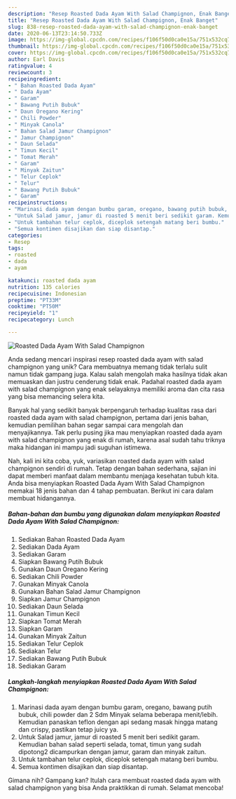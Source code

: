 ```yaml
---
description: "Resep Roasted Dada Ayam With Salad Champignon, Enak Banget"
title: "Resep Roasted Dada Ayam With Salad Champignon, Enak Banget"
slug: 838-resep-roasted-dada-ayam-with-salad-champignon-enak-banget
date: 2020-06-13T23:14:50.733Z
image: https://img-global.cpcdn.com/recipes/f106f50d0ca0e15a/751x532cq70/roasted-dada-ayam-with-salad-champignon-foto-resep-utama.jpg
thumbnail: https://img-global.cpcdn.com/recipes/f106f50d0ca0e15a/751x532cq70/roasted-dada-ayam-with-salad-champignon-foto-resep-utama.jpg
cover: https://img-global.cpcdn.com/recipes/f106f50d0ca0e15a/751x532cq70/roasted-dada-ayam-with-salad-champignon-foto-resep-utama.jpg
author: Earl Davis
ratingvalue: 4
reviewcount: 3
recipeingredient:
- " Bahan Roasted Dada Ayam"
- " Dada Ayam"
- " Garam"
- " Bawang Putih Bubuk"
- " Daun Oregano Kering"
- " Chili Powder"
- " Minyak Canola"
- " Bahan Salad Jamur Champignon"
- " Jamur Champignon"
- " Daun Selada"
- " Timun Kecil"
- " Tomat Merah"
- " Garam"
- " Minyak Zaitun"
- " Telur Ceplok"
- " Telur"
- " Bawang Putih Bubuk"
- " Garam"
recipeinstructions:
- "Marinasi dada ayam dengan bumbu garam, oregano, bawang putih bubuk, chili powder dan 2 Sdm Minyak selama beberapa menit/lebih. Kemudian panaskan teflon dengan api sedang masak hingga matang dan crispy, pastikan tetap juicy ya."
- "Untuk Salad jamur, jamur di roasted 5 menit beri sedikit garam. Kemudian bahan salad seperti selada, tomat, timun yang sudah dipotong2 dicampurkan dengan jamur, garam dan minyak zaitun."
- "Untuk tambahan telur ceplok, diceplok setengah matang beri bumbu."
- "Semua kontimen disajikan dan siap disantap."
categories:
- Resep
tags:
- roasted
- dada
- ayam

katakunci: roasted dada ayam 
nutrition: 135 calories
recipecuisine: Indonesian
preptime: "PT33M"
cooktime: "PT50M"
recipeyield: "1"
recipecategory: Lunch

---
```



![Roasted Dada Ayam With Salad Champignon](https://img-global.cpcdn.com/recipes/f106f50d0ca0e15a/751x532cq70/roasted-dada-ayam-with-salad-champignon-foto-resep-utama.jpg)

Anda sedang mencari inspirasi resep roasted dada ayam with salad champignon yang unik? Cara membuatnya memang tidak terlalu sulit namun tidak gampang juga. Kalau salah mengolah maka hasilnya tidak akan memuaskan dan justru cenderung tidak enak. Padahal roasted dada ayam with salad champignon yang enak selayaknya memiliki aroma dan cita rasa yang bisa memancing selera kita.



Banyak hal yang sedikit banyak berpengaruh terhadap kualitas rasa dari roasted dada ayam with salad champignon, pertama dari jenis bahan, kemudian pemilihan bahan segar sampai cara mengolah dan menyajikannya. Tak perlu pusing jika mau menyiapkan roasted dada ayam with salad champignon yang enak di rumah, karena asal sudah tahu triknya maka hidangan ini mampu jadi suguhan istimewa.


Nah, kali ini kita coba, yuk, variasikan roasted dada ayam with salad champignon sendiri di rumah. Tetap dengan bahan sederhana, sajian ini dapat memberi manfaat dalam membantu menjaga kesehatan tubuh kita. Anda bisa menyiapkan Roasted Dada Ayam With Salad Champignon memakai 18 jenis bahan dan 4 tahap pembuatan. Berikut ini cara dalam membuat hidangannya.

<!--inarticleads1-->

##### Bahan-bahan dan bumbu yang digunakan dalam menyiapkan Roasted Dada Ayam With Salad Champignon:

1. Sediakan  Bahan Roasted Dada Ayam
1. Sediakan  Dada Ayam
1. Sediakan  Garam
1. Siapkan  Bawang Putih Bubuk
1. Gunakan  Daun Oregano Kering
1. Sediakan  Chili Powder
1. Gunakan  Minyak Canola
1. Gunakan  Bahan Salad Jamur Champignon
1. Siapkan  Jamur Champignon
1. Sediakan  Daun Selada
1. Gunakan  Timun Kecil
1. Siapkan  Tomat Merah
1. Siapkan  Garam
1. Gunakan  Minyak Zaitun
1. Sediakan  Telur Ceplok
1. Sediakan  Telur
1. Sediakan  Bawang Putih Bubuk
1. Sediakan  Garam




<!--inarticleads2-->

##### Langkah-langkah menyiapkan Roasted Dada Ayam With Salad Champignon:

1. Marinasi dada ayam dengan bumbu garam, oregano, bawang putih bubuk, chili powder dan 2 Sdm Minyak selama beberapa menit/lebih. Kemudian panaskan teflon dengan api sedang masak hingga matang dan crispy, pastikan tetap juicy ya.
1. Untuk Salad jamur, jamur di roasted 5 menit beri sedikit garam. Kemudian bahan salad seperti selada, tomat, timun yang sudah dipotong2 dicampurkan dengan jamur, garam dan minyak zaitun.
1. Untuk tambahan telur ceplok, diceplok setengah matang beri bumbu.
1. Semua kontimen disajikan dan siap disantap.




Gimana nih? Gampang kan? Itulah cara membuat roasted dada ayam with salad champignon yang bisa Anda praktikkan di rumah. Selamat mencoba!
